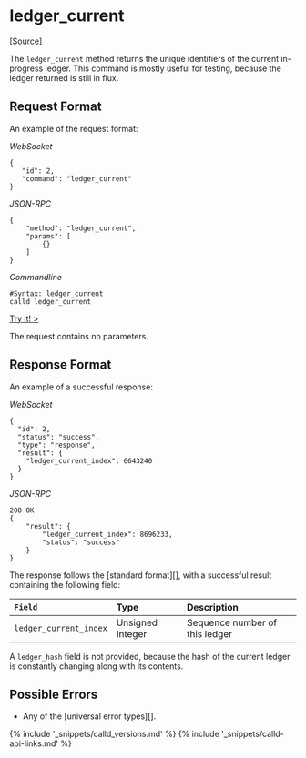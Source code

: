 # ledger_current
[[Source]<br>](https://github.com/callchain/call-lib/blob/master/src/call/rpc/handlers/LedgerCurrent.cpp "Source")

The `ledger_current` method returns the unique identifiers of the current in-progress ledger. This command is mostly useful for testing, because the ledger returned is still in flux.

## Request Format

An example of the request format:

<!-- MULTICODE_BLOCK_START -->

*WebSocket*

```
{
   "id": 2,
   "command": "ledger_current"
}
```

*JSON-RPC*

```
{
    "method": "ledger_current",
    "params": [
        {}
    ]
}
```

*Commandline*

```
#Syntax: ledger_current
calld ledger_current
```

<!-- MULTICODE_BLOCK_END -->

[Try it! >](websocket-api-tool.html#ledger_current)

The request contains no parameters.


## Response Format
An example of a successful response:

<!-- MULTICODE_BLOCK_START -->

*WebSocket*

```
{
  "id": 2,
  "status": "success",
  "type": "response",
  "result": {
    "ledger_current_index": 6643240
  }
}
```

*JSON-RPC*

```
200 OK
{
    "result": {
        "ledger_current_index": 8696233,
        "status": "success"
    }
}
```

<!-- MULTICODE_BLOCK_END -->

The response follows the [standard format][], with a successful result containing the following field:

| `Field`                | Type             | Description                    |
|:-----------------------|:-----------------|:-------------------------------|
| `ledger_current_index` | Unsigned Integer | Sequence number of this ledger |

A `ledger_hash` field is not provided, because the hash of the current ledger is constantly changing along with its contents.

## Possible Errors

* Any of the [universal error types][].


{% include '_snippets/calld_versions.md' %}
{% include '_snippets/calld-api-links.md' %}
